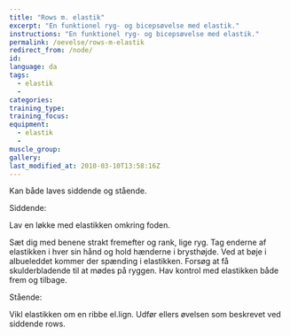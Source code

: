 ```yaml
---
title: "Rows m. elastik"
excerpt: "En funktionel ryg- og bicepsøvelse med elastik."
instructions: "En funktionel ryg- og bicepsøvelse med elastik."
permalink: /oevelse/rows-m-elastik
redirect_from: /node/
id: 
language: da
tags:
  - elastik
  - 
categories:
training_type: 
training_focus: 
equipment:
  - elastik
  - 
muscle_group:
gallery:
last_modified_at: 2010-03-10T13:58:16Z
---
```


Kan både laves siddende og stående.

Siddende:

Lav en løkke med elastikken omkring foden.

Sæt dig med benene strakt fremefter og rank, lige ryg. Tag enderne af elastikken i hver sin hånd og hold hænderne i brysthøjde. Ved at bøje i albueleddet kommer der spænding i elastikken. Forsøg at få skulderbladende til at mødes på ryggen. Hav kontrol med elastikken både frem og tilbage.

Stående:

Vikl elastikken om en ribbe el.lign. Udfør ellers øvelsen som beskrevet ved siddende rows.
